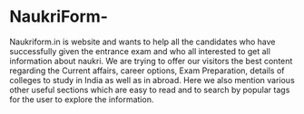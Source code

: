 # NaukriForm-
Naukriform.in is website and wants to help all the candidates who have successfully given the entrance exam and who all interested to get all information about naukri.
We are trying to offer our visitors the best content regarding the Current affairs, career options, Exam Preparation, details of colleges to study in India as well as in abroad. Here we also mention various other useful sections which are easy to read and to search by popular tags for the user to explore the information.
